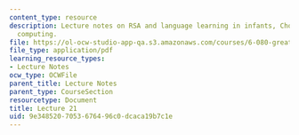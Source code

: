 ```yaml
---
content_type: resource
description: Lecture notes on RSA and language learning in infants, Chomsky, and quantum
  computing.
file: https://ol-ocw-studio-app-qa.s3.amazonaws.com/courses/6-080-great-ideas-in-theoretical-computer-science-spring-2008/9e3485207053676496c0dcaca19b7c1e_lec21.pdf
file_type: application/pdf
learning_resource_types:
- Lecture Notes
ocw_type: OCWFile
parent_title: Lecture Notes
parent_type: CourseSection
resourcetype: Document
title: Lecture 21
uid: 9e348520-7053-6764-96c0-dcaca19b7c1e
---
```

